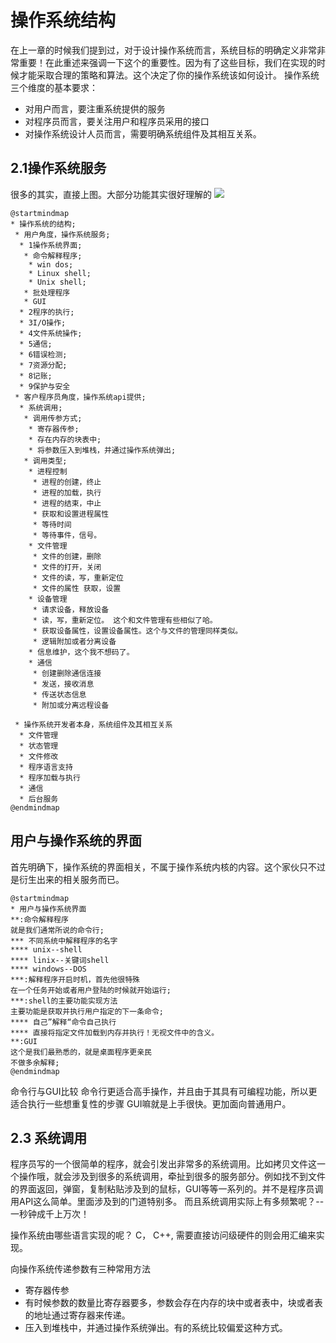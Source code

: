 # 操作系统结构
在上一章的时候我们提到过，对于设计操作系统而言，系统目标的明确定义非常非常重要！在此重述来强调一下这个的重要性。因为有了这些目标，我们在实现的时候才能采取合理的策略和算法。这个决定了你的操作系统该如何设计。
操作系统三个维度的基本要求：
- 对用户而言，要注重系统提供的服务
- 对程序员而言，要关注用户和程序员采用的接口
- 对操作系统设计人员而言，需要明确系统组件及其相互关系。

## 2.1操作系统服务
很多的其实，直接上图。大部分功能其实很好理解的
<a href="https://sm.ms/image/Z8AuRqGTtBdmiw6" target="_blank"><img src="https://i.loli.net/2021/08/25/Z8AuRqGTtBdmiw6.png" ></a>

```puml
@startmindmap
* 操作系统的结构;
 * 用户角度，操作系统服务;
  * 1操作系统界面;
   * 命令解释程序;
    * win dos;
    * Linux shell;
    * Unix shell;
   * 批处理程序
   * GUI
  * 2程序的执行;
  * 3I/O操作;
  * 4文件系统操作;
  * 5通信;
  * 6错误检测;
  * 7资源分配;
  * 8记账;
  * 9保护与安全
 * 客户程序员角度，操作系统api提供;
  * 系统调用;
   * 调用传参方式;
    * 寄存器传参;
    * 存在内存的块表中;
    * 将参数压入到堆栈，并通过操作系统弹出;
   * 调用类型;
    * 进程控制
     * 进程的创建，终止
     * 进程的加载，执行
     * 进程的结束，中止
     * 获取和设置进程属性
     * 等待时间
     * 等待事件，信号。
    * 文件管理
     * 文件的创建，删除
     * 文件的打开，关闭
     * 文件的读，写，重新定位
     * 文件的属性 获取，设置
    * 设备管理
     * 请求设备，释放设备
     * 读，写，重新定位。 这个和文件管理有些相似了哈。
     * 获取设备属性，设置设备属性。这个与文件的管理同样类似。
     * 逻辑附加或者分离设备
    * 信息维护，这个我不想码了。
    * 通信
     * 创建删除通信连接
     * 发送，接收消息
     * 传送状态信息
     * 附加或分离远程设备

 * 操作系统开发者本身，系统组件及其相互关系
  * 文件管理
  * 状态管理
  * 文件修改
  * 程序语言支持
  * 程序加载与执行
  * 通信
  * 后台服务
@endmindmap
```
## 用户与操作系统的界面
首先明确下，操作系统的界面相关，不属于操作系统内核的内容。这个家伙只不过是衍生出来的相关服务而已。

```puml
@startmindmap
* 用户与操作系统界面
**:命令解释程序
就是我们通常所说的命令行;
*** 不同系统中解释程序的名字
**** unix--shell
**** linix--关键词shell
**** windows--DOS
***:解释程序开启时机，首先他很特殊
在一个任务开始或者用户登陆的时候就开始运行;
***:shell的主要功能实现方法
主要功能是获取并执行用户指定的下一条命令;
**** 自己”解释“命令自己执行
**** 直接将指定文件加载到内存并执行！无视文件中的含义。
**:GUI
这个是我们最熟悉的，就是桌面程序更亲民
不做多余解释;
@endmindmap

```
命令行与GUI比较
命令行更适合高手操作，并且由于其具有可编程功能，所以更适合执行一些想重复性的步骤
GUI嘛就是上手很快。更加面向普通用户。

## 2.3 系统调用
程序员写的一个很简单的程序，就会引发出非常多的系统调用。比如拷贝文件这一个操作哦，就会涉及到很多的系统调用，牵扯到很多的服务部分。例如找不到文件的界面返回，弹窗，复制粘贴涉及到的鼠标，GUI等等一系列的。并不是程序员调用API这么简单。里面涉及到的门道特别多。
而且系统调用实际上有多频繁呢？--一秒钟成千上万次！

操作系统由哪些语言实现的呢？ C， C++, 需要直接访问级硬件的则会用汇编来实现。

向操作系统传递参数有三种常用方法
- 寄存器传参
- 有时候参数的数量比寄存器要多，参数会存在内存的块中或者表中，块或者表的地址通过寄存器来传递。
- 压入到堆栈中，并通过操作系统弹出。有的系统比较偏爱这种方式。